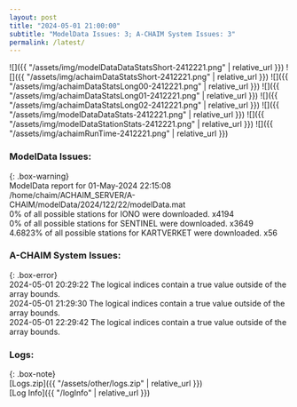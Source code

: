 ```yaml
---
layout: post
title: "2024-05-01 21:00:00"
subtitle: "ModelData Issues: 3; A-CHAIM System Issues: 3"
permalink: /latest/
---
```


![]({{ "/assets/img/modelDataDataStatsShort-2412221.png" | relative_url }})
![]({{ "/assets/img/achaimDataStatsShort-2412221.png" | relative_url }})
![]({{ "/assets/img/achaimDataStatsLong00-2412221.png" | relative_url }})
![]({{ "/assets/img/achaimDataStatsLong01-2412221.png" | relative_url }})
![]({{ "/assets/img/achaimDataStatsLong02-2412221.png" | relative_url }})
![]({{ "/assets/img/modelDataDataStats-2412221.png" | relative_url }})
![]({{ "/assets/img/modelDataStationStats-2412221.png" | relative_url }})
![]({{ "/assets/img/achaimRunTime-2412221.png" | relative_url }})


### ModelData Issues:  
  
{: .box-warning}  
 ModelData report for 01-May-2024 22:15:08   
 /home/chaim/ACHAIM_SERVER/A-CHAIM/modelData/2024/122/22/modelData.mat   
 0% of all possible stations for IONO were downloaded. x4194   
 0% of all possible stations for SENTINEL were downloaded. x3649   
 4.6823% of all possible stations for KARTVERKET were downloaded. x56   
  
### A-CHAIM System Issues:  
  
{: .box-error}  
2024-05-01 20:29:22 The logical indices contain a true value outside of the array bounds.  
2024-05-01 21:29:30 The logical indices contain a true value outside of the array bounds.  
2024-05-01 22:29:42 The logical indices contain a true value outside of the array bounds.  

### Logs:  
  
{: .box-note}  
[Logs.zip]({{ "/assets/other/logs.zip" | relative_url }})  
[Log Info]({{ "/logInfo" | relative_url }})  
